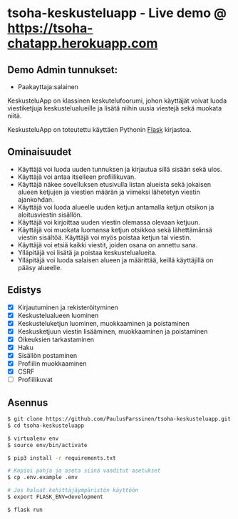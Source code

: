 # tsoha-keskusteluapp - Live demo @ https://tsoha-chatapp.herokuapp.com

## Demo Admin tunnukset: 
- Paakayttaja:salainen

KeskusteluApp on klassinen keskutelufoorumi, johon käyttäjät voivat luoda viestiketjuja keskustelualueille ja lisätä niihin uusia viestejä sekä muokata niitä. 

KeskusteluApp on toteutettu käyttäen Pythonin [Flask](https://palletsprojects.com/p/flask/) kirjastoa.

## Ominaisuudet
- Käyttäjä voi luoda uuden tunnuksen ja kirjautua sillä sisään sekä ulos.
- Käyttäjä voi antaa itselleen profiilikuvan.
- Käyttäjä näkee sovelluksen etusivulla listan alueista sekä jokaisen alueen ketjujen ja viestien määrän ja viimeksi lähetetyn viestin ajankohdan.
- Käyttäjä voi luoda alueelle uuden ketjun antamalla ketjun otsikon ja aloitusviestin sisällön.
- Käyttäjä voi kirjoittaa uuden viestin olemassa olevaan ketjuun.
- Käyttäjä voi muokata luomansa ketjun otsikkoa sekä lähettämänsä viestin sisältöä. Käyttäjä voi myös poistaa ketjun tai viestin.
- Käyttäjä voi etsiä kaikki viestit, joiden osana on annettu sana.
- Ylläpitäjä voi lisätä ja poistaa keskustelualueita.
- Ylläpitäjä voi luoda salaisen alueen ja määrittää, keillä käyttäjillä on pääsy alueelle.

## Edistys
- [x] Kirjautuminen ja rekisteröityminen
- [x] Keskustelualueen luominen
- [x] Keskusteluketjun luominen, muokkaaminen ja poistaminen
- [x] Keskusketjuun viestin lisääminen, muokkaaminen ja poistaminen
- [x] Oikeuksien tarkastaminen
- [x] Haku
- [x] Sisällön postaminen
- [x] Profiilin muokkaaminen
- [x] CSRF
- [ ] Profiilikuvat

## Asennus
```bash
$ git clone https://github.com/PaulusParssinen/tsoha-keskusteluapp.git
$ cd tsoha-keskusteluapp

$ virtualenv env
$ source env/bin/activate

$ pip3 install -r requirements.txt

# Kopioi pohja ja aseta siinä vaaditut asetukset
$ cp .env.example .env

# Jos haluat kehittäjäympäristön käyttöön
$ export FLASK_ENV=development

$ flask run
```